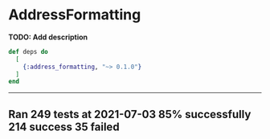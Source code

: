 # AddressFormatting

**TODO: Add description**

```elixir
def deps do
  [
    {:address_formatting, "~> 0.1.0"}
  ]
end
```
-------------------------------------
Ran 249 tests at 2021-07-03
85% successfully
214 success
35 failed
-------------------------------------
